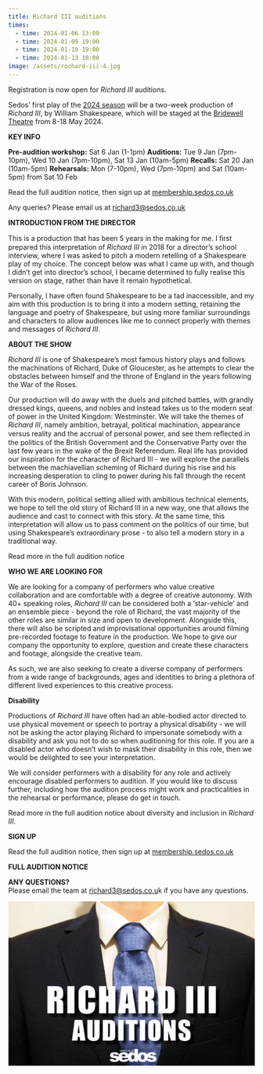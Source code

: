 ```yaml
---
title: Richard III auditions
times:
  - time: 2024-01-06 13:00
  - time: 2024-01-09 19:00
  - time: 2024-01-10 19:00
  - time: 2024-01-13 10:00
image: /assets/rochard-iii-4.jpg
---
```

Registration is now open for *Richard III* auditions. 

Sedos’ first play of the [2024 season](https://www.sedos.co.uk/news/2023-09-14-sedos-2024-season) will be a two-week production of *Richard III*, by William Shakespeare, which will be staged at the [Bridewell Theatre](https://www.sedos.co.uk/venues/bridewell) from 8-18 May 2024. 

**KEY INFO**

**Pre-audition workshop:** Sat 6 Jan (1-1pm)
**Auditions:** Tue 9 Jan (7pm-10pm), Wed 10 Jan (7pm-10pm), Sat 13 Jan (10am-5pm)
**Recalls:** Sat 20 Jan (10am-5pm)
**Rehearsals:** Mon (7-10pm), Wed (7pm-10pm) and Sat (10am-5pm) from Sat 10 Feb

Read the full audition notice, then sign up at [membership.sedos.co.uk](https://membership.sedos.co.uk/signup/)

Any queries? Please email us at [richard3@sedos.co.uk](mailto:richard3@sedos.co.uk)

**INTRODUCTION FROM THE DIRECTOR**

This is a production that has been 5 years in the making for me. I ﬁrst prepared this interpretation of *Richard III* in 2018 for a director’s school interview, where I was asked to pitch a modern retelling of a Shakespeare play of my choice. The concept below was what I came up with, and though I didn’t get into director’s school, I became determined to fully realise this version on stage, rather than have it remain hypothetical.

Personally, I have often found Shakespeare to be a tad inaccessible, and my aim with this production is to bring it into a modern setting, retaining the language and poetry of Shakespeare, but using more familiar surroundings and characters to allow audiences like me to connect properly with themes and messages of *Richard III*.

**ABOUT THE SHOW**

*Richard III* is one of Shakespeare’s most famous history plays and follows the machinations of Richard, Duke of Gloucester, as he attempts to clear the obstacles between himself and the throne of England in the years following the War of the Roses.

Our production will do away with the duels and pitched battles, with grandly dressed kings, queens, and nobles and instead takes us to the modern seat of power in the United Kingdom: Westminster. We will take the themes of *Richard III*, namely ambition, betrayal, political machination, appearance versus reality and the accrual of personal power, and see them reﬂected in the politics of the British Government and the Conservative Party over the last few years in the wake of the Brexit Referendum. Real life has provided our inspiration for the character of Richard III - we will explore the parallels between the machiavellian scheming of Richard during his rise and his increasing desperation to cling to power during his fall through the recent career of Boris Johnson.

With this modern, political setting allied with ambitious technical elements, we hope to tell the old story of Richard III in a new way, one that allows the audience and cast to connect with this story. At the same time, this interpretation will allow us to pass comment on the politics of our time, but using Shakespeare’s extraordinary prose - to also tell a modern story in a traditional way.

Read more in the full audition notice

**WHO WE ARE LOOKING FOR**

We are looking for a company of performers who value creative collaboration and are comfortable with a degree of creative autonomy. With 40+ speaking roles, *Richard III* can be considered both a ‘star-vehicle’ and an ensemble piece - beyond the role of Richard, the vast majority of the other roles are similar in size and open to development. Alongside this, there will also be scripted and improvisational opportunities around filming pre-recorded footage to feature in the production. We hope to give our company the opportunity to explore, question and create these characters and footage, alongside the creative team.

As such, we are also seeking to create a diverse company of performers from a wide range of backgrounds, ages and identities to bring a plethora of different lived experiences to this creative process.

**Disability**

Productions of *Richard III* have often had an able-bodied actor directed to use physical movement or speech to portray a physical disability - we will not be asking the actor playing Richard to impersonate somebody with a disability and ask you not to do so when auditioning for this role. If you are a disabled actor who doesn’t wish to mask their disability in this role, then we would be delighted to see your interpretation.

We will consider performers with a disability for any role and actively encourage disabled performers to audition. If you would like to discuss further, including how the audition process might work and practicalities in the rehearsal or performance, please do get in touch.

Read more in the full audition notice about diversity and inclusion in *Richard III*.

**SIGN UP**

Read the full audition notice, then sign up at [membership.sedos.co.uk](https://membership.sedos.co.uk/signup/)

**FULL AUDITION NOTICE**

**ANY QUESTIONS?**
\
Please email the team at [richard3@sedos.co.u](mailto:richard3@sedos.co.u)k if you have any questions.

![](/assets/rochard-iii-4.jpg)